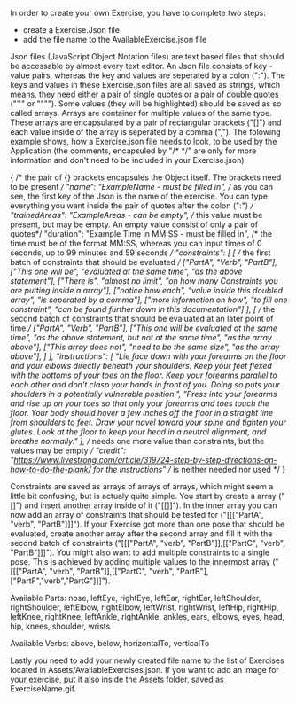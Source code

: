 In order to create your own Exercise, you have to complete two steps:
- create a Exercise.Json file
- add the file name to the AvailableExercise.json file

Json files (JavaScript Object Notation files) are text based files that should be accessable by almost every text editor.
An Json file consists of key - value pairs, whereas the key and values are seperated by a colon (":"). The keys and values in these Exercise.json files
are all saved as strings, which means, they need either a pair of single quotes or a pair of double quotes ("''" or """").
Some values (they will be highlighted) should be saved as so called arrays. Arrays are container for multiple values of the same type. These arrays are
encapsulated by a pair of rectangular brackets ("[]") and each value inside of the array is seperated by a comma (",").
The folowing example shows, how a Exercise.json file needs to look, to be used by the Application (the comments, encapsuled by "/* */" are only for
more information and don't need to be included in your Exercise.json):

{ /* the pair of  {} brackets encapsules the Object itself. The brackets need to be present */
	"name": "ExampleName - must be filled in", /* as you can see, the first key of the Json is the name of the exercise. You can type everything you want inside the pair of quotes after the colon (":") */
	"trainedAreas": "ExampleAreas - can be empty", /* this value must be present, but may be empty. An empty value consist of only a pair of quotes*/
	"duration": "Example Time in MM:SS - must be filled in", /* the time must be of the format MM:SS, whereas you can input times of 0 seconds, up to 99 minutes and 59 seconds */
	"constraints": [
		[ /* the first batch of constraints that should be evaluated */
			["PartA", "Verb", "PartB"],
			["This one will be", "evaluated at the same time", "as the above statement"],
			["There is", "almost no limit", "on how many Constraints you are putting inside a array"],
			["notice how each", "value inside this doubled array", "is seperated by a comma"],
			["more information on how", "to fill one constraint", "can be found further down in this documentation"]
		],
        [ /* the second batch of constraints that should be evaluated at an later point of time */
			["PartA", "Verb", "PartB"],
			["This one will be evaluated at the same time", "as the above statement, but not at the same time", "as the array above"],
			["This array does not", "need to be the same size", "as the array above"],
		]
	],
	"instructions": [
		"Lie face down with your forearms on the floor and your elbows directly beneath your shoulders. Keep your feet flexed with the bottoms of your toes on the floor. Keep your forearms parallel to each other and don't clasp your hands in front of you. Doing so puts your shoulders in a potentially vulnerable position.",
		"Press into your forearms and rise up on your toes so that only your forearms and toes touch the floor. Your body should hover a few inches off the floor in a straight line from shoulders to feet. Draw your navel toward your spine and tighten your glutes. Look at the floor to keep your head in a neutral alignment, and breathe normally."
	], /* needs one more value than constraints, but the values may be empty */
	"credit": "https://www.livestrong.com/article/319724-step-by-step-directions-on-how-to-do-the-plank/ for the instructions" /* is neither needed nor used */
}

Constraints are saved as arrays of arrays of arrays, which might seem a little bit confusing, but is actualy quite simple. You start by create a array ("[]") and insert another array inside of it ("[[]]"). In the inner array you can now add an array of constraints that should be tested for ("[[["PartA", "verb", "PartB"]]]"). If your Exercise got more than one pose that should be evaluated, create another array after the second array and fill it with the second batch of constraints ("[[["PartA", "verb", "PartB"]],[["PartC", "verb", "PartB"]]]"). You might also want to add multiple constraints to a single pose. This is achieved by adding multiple values to the innermost array ("[[["PartA", "verb", "PartB"]],[["PartC", "verb", "PartB"],["PartF","verb","PartG"]]]").

Available Parts: nose, leftEye, rightEye, leftEar, rightEar, leftShoulder, rightShoulder, leftElbow, rightElbow, leftWrist, rightWrist, leftHip, rightHip, leftKnee, rightKnee, leftAnkle, rightAnkle, ankles, ears, elbows, eyes, head, hip, knees, shoulder, wrists

Available Verbs: above, below, horizontalTo, verticalTo

Lastly you need to add your newly created file name to the list of Exercises located in Assets/AvailableExercises.json. If you want to add an image for your exercise, put it also inside the Assets folder, saved as ExerciseName.gif.